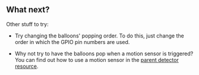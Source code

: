 ## What next?

Other stuff to try:

- Try changing the balloons' popping order. To do this, just change the order in which the GPIO pin numbers are used.

- Why not try to have the balloons pop when a motion sensor is triggered? You can find out how to use a motion sensor in the [parent detector resource](https://projects.raspberrypi.org/en/projects/rpi-python-parent-detector).

